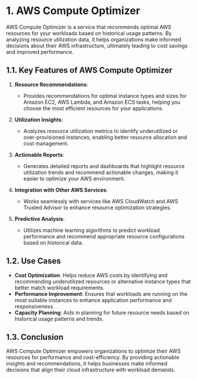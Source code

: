 # 1. AWS Compute Optimizer

AWS Compute Optimizer is a service that recommends optimal AWS resources for your workloads based on historical usage patterns. By analyzing resource utilization data, it helps organizations make informed decisions about their AWS infrastructure, ultimately leading to cost savings and improved performance.

## 1.1. Key Features of AWS Compute Optimizer

1. **Resource Recommendations**:

   - Provides recommendations for optimal instance types and sizes for Amazon EC2, AWS Lambda, and Amazon ECS tasks, helping you choose the most efficient resources for your applications.

2. **Utilization Insights**:

   - Analyzes resource utilization metrics to identify underutilized or over-provisioned instances, enabling better resource allocation and cost management.

3. **Actionable Reports**:

   - Generates detailed reports and dashboards that highlight resource utilization trends and recommend actionable changes, making it easier to optimize your AWS environment.

4. **Integration with Other AWS Services**:

   - Works seamlessly with services like AWS CloudWatch and AWS Trusted Advisor to enhance resource optimization strategies.

5. **Predictive Analysis**:
   - Utilizes machine learning algorithms to predict workload performance and recommend appropriate resource configurations based on historical data.

## 1.2. Use Cases

- **Cost Optimization**: Helps reduce AWS costs by identifying and recommending underutilized resources or alternative instance types that better match workload requirements.
- **Performance Improvement**: Ensures that workloads are running on the most suitable instances to enhance application performance and responsiveness.
- **Capacity Planning**: Aids in planning for future resource needs based on historical usage patterns and trends.

## 1.3. Conclusion

AWS Compute Optimizer empowers organizations to optimize their AWS resources for performance and cost-efficiency. By providing actionable insights and recommendations, it helps businesses make informed decisions that align their cloud infrastructure with workload demands.
